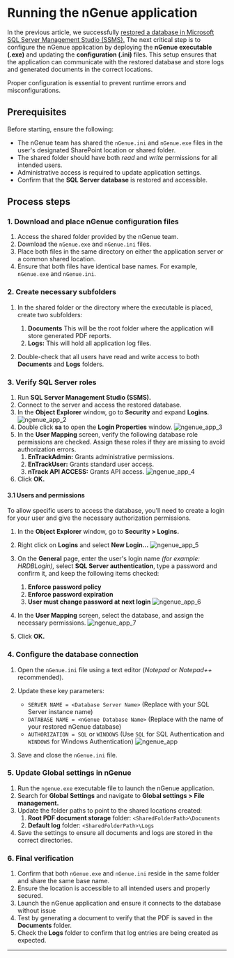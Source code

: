 # Running the nGenue application

In the previous article, we successfully [restored a database in Microsoft SQL Server Management Studio (SSMS).](./restore_database.md) The next critical step is to configure the nGenue application by deploying the **nGenue executable (.exe)** and updating the **configuration (.ini)** files. This setup ensures that the application can communicate with the restored database and store logs and generated documents in the correct locations. 

Proper configuration is essential to prevent runtime errors and misconfigurations.

## Prerequisites

Before starting, ensure the following:

* The nGenue team has shared the `nGenue.ini` and `nGenue.exe` files in the user's designated SharePoint location or shared folder.
* The shared folder should have both *read* and *write* permissions for all intended users.
* Administrative access is required to update application settings.
* Confirm that the **SQL Server database** is restored and accessible.

## Process steps

### 1. Download and place nGenue configuration files

1. Access the shared folder provided by the nGenue team.
1. Download the `nGenue.exe` and `nGenue.ini` files.
1. Place both files in the same directory on either the application server or a common shared location.
1. Ensure that both files have identical base names. For example, `nGenue.exe` and `nGenue.ini`.

### 2. Create necessary subfolders

1. In the shared folder or the directory where the executable is placed, create two subfolders:
    1. **Documents** This will be the root folder where the application will store generated PDF reports.
    2. **Logs:** This will hold all application log files.

2. Double-check that all users have read and write access to both **Documents** and **Logs** folders.

### 3. Verify SQL Server roles

1. Run **SQL Server Management Studio (SSMS).**
1. Connect to the server and access the restored database.
2. In the **Object Explorer** window, go to **Security** and expand **Logins**.
    ![ngenue_app_2](./images/ngenue_app_2.png)
3. Double click **sa** to open the **Login Properties** window.
    ![ngenue_app_3](./images/ngenue_app_3.png)
4. In the **User Mapping** screen, verify the following database role permissions are checked. Assign these roles if they are missing to avoid authorization errors.
    1. **EnTrackAdmin:** Grants administrative permissions.
    1. **EnTrackUser:** Grants standard user access.
    1. **nTrack API ACCESS:** Grants API access.
       ![ngenue_app_4](./images/ngenue_app_4.png)
5. Click **OK.**

#### 3.1 Users and permissions

To allow specific users to access the database, you'll need to create a login for your user and give the necessary authorization permissions.

1. In the **Object Explorer** window, go to **Security > Logins.**
3. Right click on **Logins** and select **New Login...**
    ![ngenue_app_5](./images/ngenue_app_5.png)
4. On the **General** page, enter the user's login name *(for example: HRDBLogin),* select **SQL Server authentication**, type a password and confirm it, and keep the following items checked:
    1. **Enforce password policy**
    2. **Enforce password expiration**
    3. **User must change password at next login**
      ![ngenue_app_6](./images/ngenue_app_6.png)

4. In the **User Mapping** screen, select the database, and assign the necessary permissions.
    ![ngenue_app_7](./images/ngenue_app_7.png)
5. Click **OK.**


### 4. Configure the database connection

1. Open the `nGenue.ini` file using a text editor (*Notepad* or *Notepad++* recommended).
1. Update these key parameters:
    * `SERVER NAME = <Database Server Name>` (Replace with your SQL Server instance name)
    * `DATABASE NAME = <nGenue Database Name>` (Replace with the name of your restored nGenue database)
    * `AUTHORIZATION = SQL` or `WINDOWS` (Use `SQL` for SQL Authentication and `WINDOWS` for Windows Authentication)
      ![ngenue_app](./images/ngenue_app_1.png)

1. Save and close the `nGenue.ini` file.  

### 5. Update Global settings in nGenue

1. Run the `ngenue.exe` executable file to launch the nGenue application.
1. Search for **Global Settings** and navigate to **Global settings > File management.**
1. Update the folder paths to point to the shared locations created:
    1. **Root PDF document storage** folder: `<SharedFolderPath>\Documents`
    1. **Default log** folder: `<SharedFolderPath>\Logs`
1. Save the settings to ensure all documents and logs are stored in the correct directories.

### 6. Final verification

1. Confirm that both `nGenue.exe` and `nGenue.ini` reside in the same folder and share the same base name.
2. Ensure the location is accessible to all intended users and properly secured.
3. Launch the nGenue application and ensure it connects to the database without issue
4. Test by generating a document to verify that the PDF is saved in the **Documents** folder.
5. Check the **Logs** folder to confirm that log entries are being created as expected.

---
